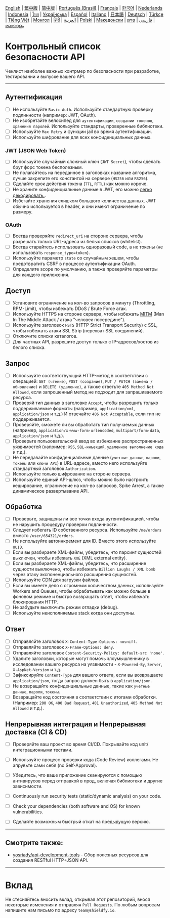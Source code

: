 [English](./README.md) | [繁中版](./README-tw.md) | [简中版](./README-zh.md) | [Português (Brasil)](./README-pt_BR.md) | [Français](./README-fr.md) | [한국어](./README-ko.md) | [Nederlands](./README-nl.md) | [Indonesia](./README-id.md) | [ไทย](./README-th.md) | [Українська](./README-uk.md) | [Español](./README-es.md) | [Italiano](./README-it.md) | [日本語](./README-ja.md) | [Deutsch](./README-de.md) | [Türkçe](./README-tr.md) | [Tiếng Việt](./README-vi.md) | [Монгол](./README-mn.md) | [हिंदी](./README-hi.md) | [العربية](./README-ar.md) | [Polski](./README-pl.md) | [Македонски](./README-mk.md) | [ລາວ](./README-lo.md) | [فارسی](./README-fa.md) | [മലയാളം](./README-ml.md)

# Контрольный список безопасности API
Чеклист наиболее важных контрмер по безопасности при разработке, тестировании и выпуске вашего API.


---

## Аутентификация
- [ ] Не используйте `Basic Auth`. Используйте стандартную проверку подлинности (например: JWT, OAuth).
- [ ] Не изобретайте велосипед для `аутентификации`, `создании токенов`, `хранения паролей`. Используйте стандарты, проверенные библиотеки.
- [ ] Используйте `Max Retry` и функции jail во время аутентификации.
- [ ] Используйте шифрование для всех конфиденциальных данных.

### JWT (JSON Web Token)
- [ ] Используйте случайный сложный ключ (`JWT Secret`), чтобы сделать брут форс токена бесполезным.
- [ ] Не полагайтесь на переданное в заголовках название алгоритма, лучше закрепите его константой на сервере (`HS256` или `RS256`).
- [ ] Сделайте срок действия токена (`TTL`, `RTTL`) как можно короче.
- [ ] Не храните конфиденциальные данные в JWT, его можно [легко декодировать.](https://jwt.io/#debugger-io).
- [ ] Избегайте хранения слишком большого количества данных. JWT обычно используется в header, и они имеют ограничение по размеру.

### OAuth
- [ ] Всегда проверяйте `redirect_uri` на стороне сервера, чтобы разрешать только URL-адреса из белых списков (whitelist).
- [ ] Всегда старайтесь использовать одноразовый code, а не токены (не использовать `response_type=token`).
- [ ] Используйте параметр `state` со случайным хешем, чтобы предотвратить CSRF в процессе аутентификации OAuth.
- [ ] Определите scope по умолчанию, а также проверяйте параметры для каждого приложения.

## Доступ
- [ ] Установите ограничение на кол-во запросов в минуту (Throttling, RPM-Limit), чтобы избежать DDoS / Brute Force атак.
- [ ] Используйте HTTPS на стороне сервера, чтобы избежать [MITM](https://ru.wikipedia.org/wiki/Атака_посредника) (Man In The Middle Attack / атака "человек посередине").
- [ ] Используйте заголовок `HSTS` (HTTP Strict Transport Security) с SSL, чтобы избежать атаки SSL Strip (перехват SSL соединений).
- [ ] Отключите списки каталогов.
- [ ] Для частных API, разрешите доступ только с IP-адресов/хостов из белого списка.

## Запрос
- [ ] Используйте соответствующий HTTP-метод в соответствии с операцией: `GET (чтение)`, `POST (создание)`, `PUT / PATCH (замена / обновление)` и `DELETE (удаление)`, а также ответьте `405 Method Not Allowed`, если запрошенный метод не подходит для запрашиваемого ресурса.
- [ ] Проверяй тип данных в заголовке `Accept`, чтобы разрешить только поддерживаемые форматы (например, `application/xml`, `application/json` и т.д.) И отвечайте `406 Not Acceptable`, если тип не поддерживается.
- [ ] Проверяйте, сможете ли вы обработать тип получаемых данных (например, `application/x-www-form-urlencoded`, `multipart/form-data`, `application/json` и т.д.).
- [ ] Проверьте пользовательский ввод во избежание распространенных уязвимостей (например: `XSS`, `SQL-инъекций`, `удаленное выполнение кода` и т.д.).
- [ ] Не передавайте конфиденциальные данные (`учетные данные`, `пароли`, `токены` или `ключи API`) в URL-адресе, вместо него используйте стандартный заголовок `Authorization`.
- [ ] Используйте только шифрование на стороне сервера.
- [ ] Используйте единый API-шлюз, чтобы можно было настроить кеширование, ограничение на кол-во запросов, Spike Arrest, а также динамическое развертывание API.

## Обработка
- [ ] Проверьте, защищены ли все точки входа аутентификацией, чтобы не нарушить процедуру проверки подлинности.
- [ ] Следует избегать ID собственного ресурса. Используйте `/me/orders` вместо `/user/654321/orders`.
- [ ] Не используйте автоинкремент для ID. Вместо этого используйте `UUID`.
- [ ] Если вы разбираете XML-файлы, убедитесь, что парсинг сущностей выключен, чтобы избежать `XXE` (XML external entity).
- [ ] Если вы разбираете XML-файлы, убедитесь, что расширение сущности выключено, чтобы избежать `Billion Laughs / XML bomb` через атаку экспоненциального расширения сущностей.
- [ ] Используйте CDN для загрузки файлов.
- [ ] Если вы имеете дело с огромным количеством данных, используйте Workers and Queues, чтобы обрабатывать как можно больше в фоновом режиме и быстро возвращать ответ, чтобы избежать блокирования HTTP.
- [ ] Не забудьте выключить режим отладки (debug).
- [ ] Используйте неисполняемые stack когда они доступны.

## Ответ
- [ ] Отправляйте заголовок `X-Content-Type-Options: nosniff`.
- [ ] Отправляйте заголовок `X-Frame-Options: deny`.
- [ ] Отправляйте заголовок `Content-Security-Policy: default-src 'none'`.
- [ ] Удалите заголовки, которые могут помочь злоумышленнику в исследовании вашего ресурса на уязвимости - `X-Powered-By`, `Server`, `X-AspNet-Version` и т.д.
- [ ] Зафиксируйте `Content-Type` для вашего ответа, если вы возвращаете `application/json`, тогда запрос должен быть в `application/json`.
- [ ] Не возвращайте конфиденциальные данные, такие как `учетные данные`, `пароли`, `токены`.
- [ ] Возвращайте код состояния в соответствии с итогами обработки. (Например: `200 OK`, `400 Bad Request`, `401 Unauthorized`, `405 Method Not Allowed` и т.д.).

## Непрерывная интеграция и Непрерывная доставка (CI & CD)
- [ ] Проверяйте ваш проект во время CI/CD. Покрывайте код unit/интеграционными тестами.
- [ ] Используйте процесс проверки кода (Code Review) коллегами. Не апрувьте сами себя (no Self-Approval).
- [ ] Убедитесь, что ваше приложение сканируются с помощью антивирусов перед отправкой в прод, включая библиотеки и другие зависимости.
- [ ] Continuously run security tests (static/dynamic analysis) on your code.
- [ ] Check your dependencies (both software and OS) for known vulnerabilities.
- [ ] Сделайте возможным быстрый откат на предыдущую версию.


---

## Смотрите также:
- [yosriady/api-development-tools](https://github.com/yosriady/api-development-tools) - Сбор полезных ресурсов для создания RESTful HTTP+JSON API.


---

# Вклад
Не стесняйтесь вносить вклад, открывая этот репозиторий, внося некоторые изменения и отправляя `Pull Requests`. По любым вопросам напишите нам письмо по адресу `team@shieldfy.io`.
